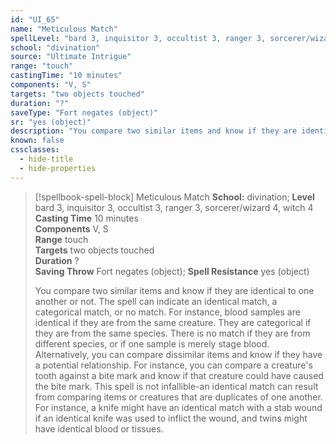 ```yaml
---
id: "UI_65"
name: "Meticulous Match"
spellLevel: "bard 3, inquisitor 3, occultist 3, ranger 3, sorcerer/wizard 4, witch 4"
school: "divination"
source: "Ultimate Intrigue"
range: "touch"
castingTime: "10 minutes"
components: "V, S"
targets: "two objects touched"
duration: "?"
saveType: "Fort negates (object)"
sr: "yes (object)"
description: "You compare two similar items and know if they are identical to one another or not. The spell can indicate an identical match, a categorical match, or no match. For instance, blood samples are identical if they are from the same creature. They are categorical if they are from the same species. There is no match if they are from different species, or if one sample is merely stage blood.  Alternatively, you can compare dissimilar items and know if they have a potential relationship. For instance, you can compare a creature's tooth against a bite mark and know if that creature could have caused the bite mark.  This spell is not infallible-an identical match can result from comparing items or creatures that are duplicates of one another. For instance, a knife might have an identical match with a stab wound if an identical knife was used to inflict the wound, and twins might have identical blood or tissues."
known: false
cssclasses:
  - hide-title
  - hide-properties
---
```


> [!spellbook-spell-block] Meticulous Match
> **School:** divination; **Level** bard 3, inquisitor 3, occultist 3, ranger 3, sorcerer/wizard 4, witch 4
> **Casting Time** 10 minutes  
> **Components** V, S  
> **Range** touch  
> **Targets** two objects touched  
> **Duration** ?  
> **Saving Throw** Fort negates (object); **Spell Resistance** yes (object)
> 
> You compare two similar items and know if they are identical to one another or not. The spell can indicate an identical match, a categorical match, or no match. For instance, blood samples are identical if they are from the same creature. They are categorical if they are from the same species. There is no match if they are from different species, or if one sample is merely stage blood.  Alternatively, you can compare dissimilar items and know if they have a potential relationship. For instance, you can compare a creature's tooth against a bite mark and know if that creature could have caused the bite mark.  This spell is not infallible-an identical match can result from comparing items or creatures that are duplicates of one another. For instance, a knife might have an identical match with a stab wound if an identical knife was used to inflict the wound, and twins might have identical blood or tissues.